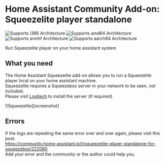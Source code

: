 # Home Assistant Community Add-on: Squeezelite player standalone


![Supports i386 Architecture][i386-shield] ![Supports amd64 Architecture][amd64-shield] ![Supports armhf Architecture][armhf-shield] ![Supports aarch64 Architecture][aarch64-shield] 

Run Squeezelite player on your home assistant system

## What you need

The Home Assistant Squeezelite add-on allows you to run a Squeezelite player local on your home assistant machine. \
Squeezelite requires a Squeezebox server in your network to be seen, not included. \
Please visit [Logitech](https://mysqueezebox.com/download) to install the server (if required).

![Squeezelite][screenshot]

## Errors
If the logs are repeating the same error over and over again, please visit this post:<br>
https://community.home-assistant.io/t/squeezelite-player-standalone-for-squeezebox/222080 <br>
Add your error and the community or the author could help you.



[amd64-shield]: https://img.shields.io/badge/amd64-yes-green.svg
[i386-shield]: https://img.shields.io/badge/i386-yes-green.svg
[armhf-shield]: https://img.shields.io/badge/armhf-yes-green.svg
[aarch64-shield]: https://img.shields.io/badge/aarch64-yes-green.svg
